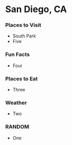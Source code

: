 # San Diego, CA

### Places to Visit
- South Park
- Five

### Fun Facts
- Four

### Places to Eat
- Three

### Weather
- Two

### RANDOM
- One
